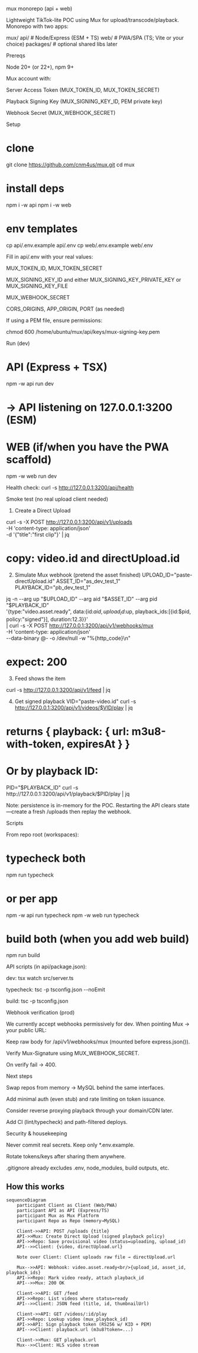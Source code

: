 mux monorepo (api + web)

Lightweight TikTok-lite POC using Mux for upload/transcode/playback. Monorepo with two apps:

mux/
  api/        # Node/Express (ESM + TS)
  web/        # PWA/SPA (TS; Vite or your choice)
  packages/   # optional shared libs later

Prereqs

Node 20+ (or 22+), npm 9+

Mux account with:

Server Access Token (MUX_TOKEN_ID, MUX_TOKEN_SECRET)

Playback Signing Key (MUX_SIGNING_KEY_ID, PEM private key)

Webhook Secret (MUX_WEBHOOK_SECRET)

Setup

# clone
git clone https://github.com/cnm4us/mux.git
cd mux

# install deps
npm i -w api
npm i -w web

# env templates
cp api/.env.example api/.env
cp web/.env.example web/.env


Fill in api/.env with your real values:

MUX_TOKEN_ID, MUX_TOKEN_SECRET

MUX_SIGNING_KEY_ID and either MUX_SIGNING_KEY_PRIVATE_KEY or MUX_SIGNING_KEY_FILE

MUX_WEBHOOK_SECRET

CORS_ORIGINS, APP_ORIGIN, PORT (as needed)

If using a PEM file, ensure permissions:

chmod 600 /home/ubuntu/mux/api/keys/mux-signing-key.pem

Run (dev)

# API (Express + TSX)
npm -w api run dev
# -> API listening on 127.0.0.1:3200 (ESM)

# WEB (if/when you have the PWA scaffold)
npm -w web run dev

Health check: curl -s http://127.0.0.1:3200/api/health

Smoke test (no real upload client needed)

1. Create a Direct Upload

curl -s -X POST http://127.0.0.1:3200/api/v1/uploads \
  -H 'content-type: application/json' \
  -d '{"title":"first clip"}' | jq
# copy: video.id and directUpload.id

2. Simulate Mux webhook (pretend the asset finished)
UPLOAD_ID="paste-directUpload.id"
ASSET_ID="as_dev_test_1"
PLAYBACK_ID="pb_dev_test_1"

jq -n --arg up "$UPLOAD_ID" --arg aid "$ASSET_ID" --arg pid "$PLAYBACK_ID" \
  '{type:"video.asset.ready",
    data:{id:$aid, upload_id:$up, playback_ids:[{id:$pid, policy:"signed"}], duration:12.3}}' \
| curl -s -X POST http://127.0.0.1:3200/api/v1/webhooks/mux \
    -H 'content-type: application/json' \
    --data-binary @- -o /dev/null -w "%{http_code}\n"
# expect: 200

3. Feed shows the item

curl -s http://127.0.0.1:3200/api/v1/feed | jq

4. Get signed playback
VID="paste-video.id"
curl -s http://127.0.0.1:3200/api/v1/videos/$VID/play | jq
# returns { playback: { url: m3u8-with-token, expiresAt } }

# Or by playback ID:
PID="$PLAYBACK_ID"
curl -s http://127.0.0.1:3200/api/v1/playback/$PID/play | jq

Note: persistence is in-memory for the POC. Restarting the API clears state—create a fresh /uploads then replay the webhook.

Scripts

From repo root (workspaces):

# typecheck both
npm run typecheck

# or per app
npm -w api run typecheck
npm -w web run typecheck

# build both (when you add web build)
npm run build


API scripts (in api/package.json):

dev: tsx watch src/server.ts

typecheck: tsc -p tsconfig.json --noEmit

build: tsc -p tsconfig.json

Webhook verification (prod)

We currently accept webhooks permissively for dev. When pointing Mux → your public URL:

Keep raw body for /api/v1/webhooks/mux (mounted before express.json()).

Verify Mux-Signature using MUX_WEBHOOK_SECRET.

On verify fail → 400.

Next steps

Swap repos from memory → MySQL behind the same interfaces.

Add minimal auth (even stub) and rate limiting on token issuance.

Consider reverse proxying playback through your domain/CDN later.

Add CI (lint/typecheck) and path-filtered deploys.

Security & housekeeping

Never commit real secrets. Keep only *.env.example.

Rotate tokens/keys after sharing them anywhere.

.gitignore already excludes .env, node_modules, build outputs, etc.

## How this works

```mermaid
sequenceDiagram
    participant Client as Client (Web/PWA)
    participant API as API (Express/TS)
    participant Mux as Mux Platform
    participant Repo as Repo (memory→MySQL)

    Client->>API: POST /uploads {title}
    API->>Mux: Create Direct Upload (signed playback policy)
    API->>Repo: Save provisional video (status=uploading, upload_id)
    API-->>Client: {video, directUpload.url}

    Note over Client: Client uploads raw file → directUpload.url

    Mux-->>API: Webhook: video.asset.ready<br/>{upload_id, asset_id, playback_ids}
    API->>Repo: Mark video ready, attach playback_id
    API-->>Mux: 200 OK

    Client->>API: GET /feed
    API->>Repo: List videos where status=ready
    API-->>Client: JSON feed (title, id, thumbnailUrl)

    Client->>API: GET /videos/:id/play
    API->>Repo: Lookup video (mux_playback_id)
    API->>API: Sign playback token (RS256 w/ KID + PEM)
    API-->>Client: playback.url (m3u8?token=...)

    Client->>Mux: GET playback.url
    Mux-->>Client: HLS video stream
